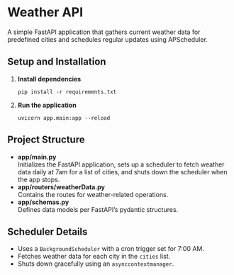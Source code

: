 # Weather API

A simple FastAPI application that gathers current weather data for predefined cities and schedules regular updates using APScheduler.

## Setup and Installation

1. **Install dependencies**
   ```shell
   pip install -r requirements.txt
   ```
2. **Run the application**
   ```shell
   uvicorn app.main:app --reload
   ```

## Project Structure

- **app/main.py**  
  Initializes the FastAPI application, sets up a scheduler to fetch weather data daily at 7am for a list of cities, and shuts down the scheduler when the app stops.
- **app/routers/weatherData.py**  
  Contains the routes for weather-related operations.
- **app/schemas.py**  
  Defines data models per FastAPI’s pydantic structures.

## Scheduler Details

- Uses a `BackgroundScheduler` with a cron trigger set for 7:00 AM.
- Fetches weather data for each city in the `cities` list.
- Shuts down gracefully using an `asynccontextmanager`.
